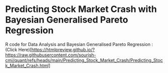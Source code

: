# Predicting Stock Market Crash with Bayesian Generalised Pareto Regression


R code for Data Analysis and Bayesian Generalised Pareto Regression : (Click Here)[https://htmlpreview.github.io/?https://raw.githubusercontent.com/sourish-cmi/quant/refs/heads/main/Predicting_Stock_Market_Crash/Predicting_Stock_Market_Crash.html]
